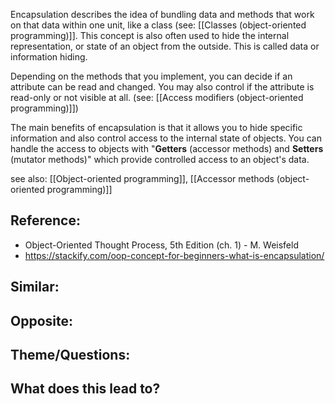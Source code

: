 Encapsulation describes the idea of bundling data and methods that work on that data within one unit, like a class (see: [[Classes (object-oriented programming)]]. This concept is also often used to hide the internal representation, or state of an object from the outside. This is called data or information hiding.

Depending on the methods that you implement, you can decide if an attribute can be read and changed. You may also control if the attribute is read-only or not visible at all. (see: [[Access modifiers (object-oriented programming)]])

The main benefits of encapsulation is that it allows you to hide specific information and also control access to the internal state of objects. You can handle the access to objects with "**Getters** (accessor methods) and **Setters** (mutator methods)" which provide controlled access to an object's data.

see also: [[Object-oriented programming]], [[Accessor methods (object-oriented programming)]]

## Reference:
- Object-Oriented Thought Process, 5th Edition (ch. 1) - M. Weisfeld
- https://stackify.com/oop-concept-for-beginners-what-is-encapsulation/

## Similar:

## Opposite:

## Theme/Questions:

## What does this lead to?




